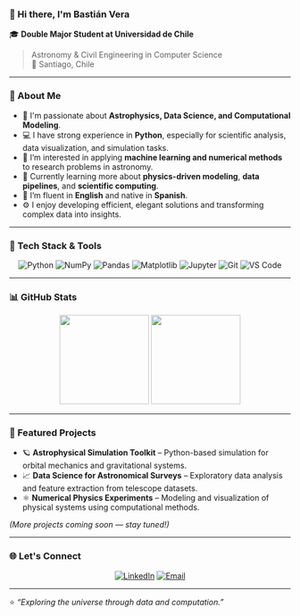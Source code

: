 ### 👋 Hi there, I'm **Bastián Vera**

🎓 **Double Major Student at Universidad de Chile**  
> Astronomy & Civil Engineering in Computer Science  
📍 Santiago, Chile  

---

### 🧠 About Me

- 🔭 I'm passionate about **Astrophysics, Data Science, and Computational Modeling**.  
- 💻 I have strong experience in **Python**, especially for scientific analysis, data visualization, and simulation tasks.  
- 🌌 I’m interested in applying **machine learning and numerical methods** to research problems in astronomy.  
- 🌱 Currently learning more about **physics-driven modeling**, **data pipelines**, and **scientific computing**.  
- 💬 I’m fluent in **English** and native in **Spanish**.  
- ⚙️ I enjoy developing efficient, elegant solutions and transforming complex data into insights.

---

### 🧩 Tech Stack & Tools

<div align="center">
  
![Python](https://img.shields.io/badge/Python-3776AB?style=for-the-badge&logo=python&logoColor=white)
![NumPy](https://img.shields.io/badge/NumPy-013243?style=for-the-badge&logo=numpy&logoColor=white)
![Pandas](https://img.shields.io/badge/Pandas-150458?style=for-the-badge&logo=pandas&logoColor=white)
![Matplotlib](https://img.shields.io/badge/Matplotlib-11557C?style=for-the-badge&logo=plotly&logoColor=white)
![Jupyter](https://img.shields.io/badge/Jupyter-F37626?style=for-the-badge&logo=jupyter&logoColor=white)
![Git](https://img.shields.io/badge/Git-F05032?style=for-the-badge&logo=git&logoColor=white)
![VS Code](https://img.shields.io/badge/VS_Code-007ACC?style=for-the-badge&logo=visual-studio-code&logoColor=white)

</div>

---

### 📊 GitHub Stats

<div align="center">
 <img height="160em" src="https://github-readme-stats.vercel.app/api?username=bverab&show_icons=true&theme=react&include_all_commits=true&count_private=true"/>
 <img height="160em" src="https://github-readme-stats.vercel.app/api/top-langs/?username=bverab&layout=compact&langs_count=10&theme=react"/>
</div>

---

### 🚀 Featured Projects

- 🪐 **Astrophysical Simulation Toolkit** – Python-based simulation for orbital mechanics and gravitational systems.  
- 📈 **Data Science for Astronomical Surveys** – Exploratory data analysis and feature extraction from telescope datasets.  
- ⚛️ **Numerical Physics Experiments** – Modeling and visualization of physical systems using computational methods.  

*(More projects coming soon — stay tuned!)*

---

### 🌐 Let's Connect

<div align="center">
  
[![LinkedIn](https://img.shields.io/badge/LinkedIn-Bastián%20Vera-0A66C2?style=for-the-badge&logo=linkedin&logoColor=white)](www.linkedin.com/in/bverab)
[![Email](https://img.shields.io/badge/Email-bastian.vera%40example.com-D14836?style=for-the-badge&logo=gmail&logoColor=white)](mailto:bastian.vera@ug.uchile.cl)

</div>

---

⭐ *“Exploring the universe through data and computation.”*
